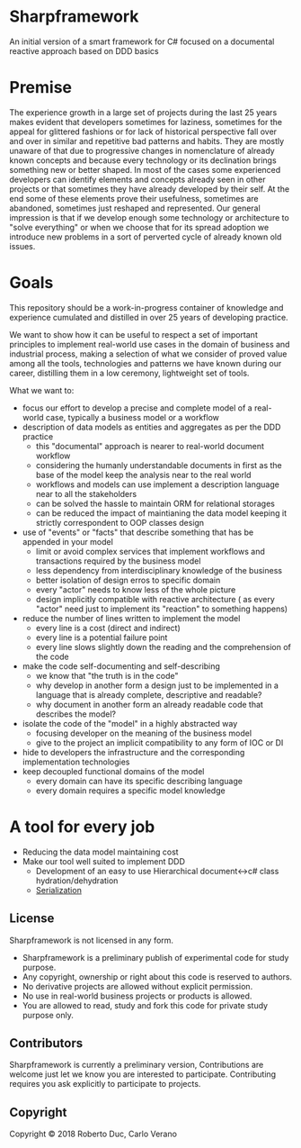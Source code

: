 # Sharpframework
An initial version of a smart framework for C# focused on a documental reactive approach based on DDD basics

# Premise
The experience growth in a large set of projects during the last 25 years makes evident that developers sometimes for laziness, sometimes for the appeal for glittered fashions or for  lack of historical perspective 
fall over and over in similar and repetitive bad patterns and habits.
They are mostly  unaware of that due to progressive changes in nomenclature of already known concepts and because every technology or its declination brings something new or better shaped. 
In most of the cases some experienced developers can identify elements and concepts already seen in other projects or that sometimes they have already developed by their self.
At the end some of these elements prove their usefulness, sometimes are abandoned, sometimes just reshaped and represented.
Our general impression is that if we develop enough some technology or architecture to "solve everything" or when we choose that for its spread adoption we introduce new problems in a sort of perverted cycle of already known old issues. 

# Goals

This repository should be a work-in-progress container of knowledge and experience cumulated and distilled in over 25 years of developing practice.

We want to show how it can be useful to respect a set of important principles to implement real-world use cases in the domain
of business and industrial process, making a selection of what we consider of proved value among all the tools, technologies and patterns we have known during our career, distilling them in a low ceremony, lightweight set of tools.

What we want to:
- focus our effort to develop a precise and complete model of a real-world case, typically a business model or a workflow
- description of data models as entities and aggregates as per the DDD practice
  - this "documental" approach is nearer to real-world document workflow
  - considering the humanly understandable documents in first as the base of the model keep the analysis near to the real world
  - workflows and models can use implement a description language near to all the stakeholders
  - can be solved the hassle to maintain ORM for relational storages
  - can be reduced the impact of maintianing the data model keeping it strictly correspondent to OOP classes design
- use of "events" or "facts" that describe something that has be appended in your model
  - limit or avoid complex services that implement workflows and transactions required by the business model 
  - less dependency from interdisciplinary knowledge of the business 
  - better isolation of design erros to specific domain
  - every "actor" needs to know less of the whole picture
  - design implicitly compatible  with reactive architecture ( as every "actor" need just to implement its "reaction" to something happens)
- reduce the number of lines written to implement the model
  - every line is a cost (direct and indirect)
  - every line is a potential failure point 
  - every line slows slightly down the reading and the comprehension of the code
- make the code self-documenting and self-describing 
  - we know that "the truth is in the code"
  - why develop in another form a design just to be implemented in a language that is already complete, descriptive and readable?
  - why document in another form an already readable code that describes the model?
- isolate the code of the "model"  in a highly abstracted way
  - focusing developer on the meaning of the business model
  - give to the project an implicit compatibility to any form of IOC or DI
- hide to developers the infrastructure and the corresponding implementation technologies
- keep decoupled functional domains of the model 
  - every domain can have its specific describing language
  - every domain requires a specific model knowledge


# A tool for every job
    
  - Reducing the data model maintaining cost
  - Make our tool well suited to implement DDD
    - Development of an easy to use Hierarchical document<->c# class hydration/dehydration
    - [Serialization](src/Serialization.md)

## License
Sharpframework is not licensed in any form.
- Sharpframework is a preliminary publish of experimental code for study purpose.
- Any copyright, ownership or right about this code is reserved to authors.
- No derivative projects are allowed without explicit permission.
- No use in real-world business projects or products is allowed.
- You are allowed to read, study and fork this code for private study purpose only.  

## Contributors
Sharpframework is currently a preliminary version, Contributions are welcome just let we know you are interested to participate.
Contributing requires you ask explicitly to participate to projects.

## Copyright
Copyright © 2018 Roberto Duc, Carlo Verano
